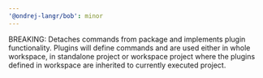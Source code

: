 ```yaml
---
'@ondrej-langr/bob': minor
---
```


BREAKING: Detaches commands from package and implements plugin functionality. Plugins will define commands and are used either in whole workspace, in standalone project or workspace project where the plugins defined in workspace are inherited to currently executed project.
